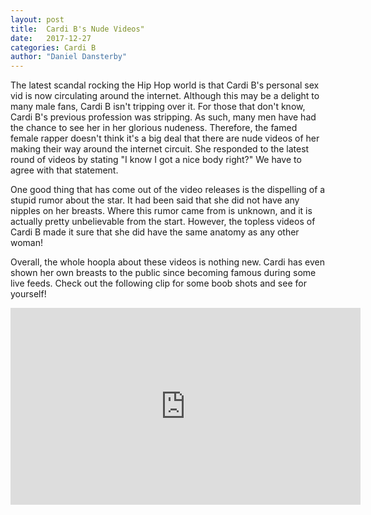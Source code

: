 ```yaml
---
layout: post
title:  Cardi B's Nude Videos"
date:   2017-12-27
categories: Cardi B
author: "Daniel Dansterby"
---
```


The latest scandal rocking the Hip Hop world is that Cardi B's personal sex vid is now circulating around the internet. Although this may be a delight to many male fans, Cardi B isn't tripping over it. For those that don't know, Cardi B's previous profession was stripping. As such, many men have had the chance to see her in her glorious nudeness. Therefore, the famed female rapper doesn't think it's a big deal that there are nude videos of her making their way around the internet circuit. She responded to the latest round of videos by stating "I know I got a nice body right?" We have to agree with that statement. 

One good thing that has come out of the video releases is the dispelling of a stupid rumor about the star. It had been said that she did not have any nipples on her breasts. Where this rumor came from is unknown, and it is actually pretty unbelievable from the start. However, the topless videos of Cardi B made it sure that she did have the same anatomy as any other woman! 

Overall, the whole hoopla about these videos is nothing new. Cardi has even shown her own breasts to the public since becoming famous during some live feeds. Check out the following clip for some boob shots and see for yourself!
<center>
<iframe width="560" height="315" src="https://www.youtube.com/embed/H6qx0fbkY8M" frameborder="0" gesture="media" allow="encrypted-media" allowfullscreen></iframe></center>
